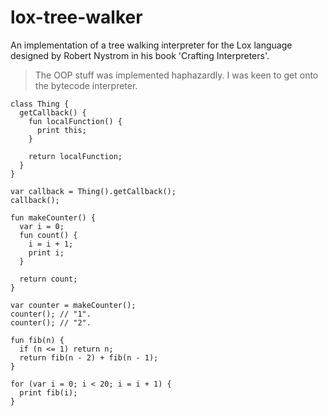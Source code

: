 # lox-tree-walker

An implementation of a tree walking interpreter for the Lox language designed by Robert Nystrom in his book 'Crafting Interpreters'.

> The OOP stuff was implemented haphazardly. I was keen to get onto the bytecode interpreter.

```
class Thing {
  getCallback() {
    fun localFunction() {
      print this;
    }

    return localFunction;
  }
}

var callback = Thing().getCallback();
callback();
```

```
fun makeCounter() {
  var i = 0;
  fun count() {
    i = i + 1;
    print i;
  }

  return count;
}

var counter = makeCounter();
counter(); // "1".
counter(); // "2".
```

```
fun fib(n) {
  if (n <= 1) return n;
  return fib(n - 2) + fib(n - 1);
}

for (var i = 0; i < 20; i = i + 1) {
  print fib(i);
}
```
